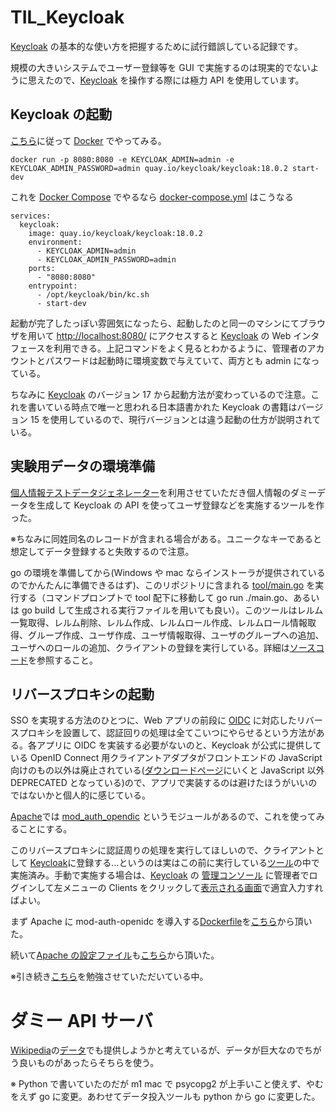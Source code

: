 # TIL_Keycloak

[Keycloak](https://www.keycloak.org/) の基本的な使い方を把握するために試行錯誤している記録です。

規模の大きいシステムでユーザー登録等を GUI で実施するのは現実的でないように思えたので、[Keycloak](https://www.keycloak.org/) を操作する際には極力 API を使用しています。

## Keycloak の起動

[こちら](https://www.keycloak.org/getting-started/getting-started-docker)に従って [Docker](https://www.docker.com/) でやってみる。

```
docker run -p 8080:8080 -e KEYCLOAK_ADMIN=admin -e KEYCLOAK_ADMIN_PASSWORD=admin quay.io/keycloak/keycloak:18.0.2 start-dev
```

これを [Docker Compose](https://docs.docker.com/compose/) でやるなら [docker-compose.yml](https://github.com/zurustar/TIL_Keycloak/blob/main/docker-compose.yml) はこうなる

```
services:
  keycloak:
    image: quay.io/keycloak/keycloak:18.0.2
    environment:
      - KEYCLOAK_ADMIN=admin
      - KEYCLOAK_ADMIN_PASSWORD=admin
    ports:
      - "8080:8080"
    entrypoint:
      - /opt/keycloak/bin/kc.sh
      - start-dev
```

起動が完了したっぽい雰囲気になったら、起動したのと同一のマシンにてブラウザを用いて [http://localhost:8080/](http://localhost:8080/) にアクセスすると [Keycloak](https://www.keycloak.org/) の Web インタフェースを利用できる。上記コマンドをよく見るとわかるように、管理者のアカウントとパスワードは起動時に環境変数で与えていて、両方とも admin になっている。

ちなみに [Keycloak](https://www.keycloak.org/) のバージョン 17 から起動方法が変わっているので注意。これを書いている時点で唯一と思われる日本語書かれた Keycloak の書籍はバージョン 15 を使用しているので、現行バージョンとは違う起動の仕方が説明されている。

## 実験用データの環境準備

[個人情報テストデータジェネレーター](https://testdata.userlocal.jp/)を利用させていただき個人情報のダミーデータを生成して Keycloak の API を使ってユーザ登録などを実施するツールを作った。

※ちなみに同姓同名のレコードが含まれる場合がある。ユニークなキーであると想定してデータ登録すると失敗するので注意。

go の環境を準備してから(Windows や mac ならインストーラが提供されているのでかんたんに準備できるはず)、このリポジトリに含まれる [tool/main.go](https://github.com/zurustar/TIL_Keycloak/blob/main/tool/main.go) を実行する（コマンドプロンプトで tool 配下に移動して go run ./main.go、あるいは go build して生成される実行ファイルを用いても良い）。このツールはレルム一覧取得、レルム削除、レルム作成、レルムロール作成、レルムロール情報取得、グループ作成、ユーザ作成、ユーザ情報取得、ユーザのグループへの追加、ユーザへのロールの追加、クライアントの登録を実行している。詳細は[ソースコード](https://github.com/zurustar/TIL_Keycloak/blob/main/tool/main.go)を参照すること。

## リバースプロキシの起動

SSO を実現する方法のひとつに、Web アプリの前段に [OIDC](https://openid.net/connect/) に対応したリバースプロキシを設置して、認証回りの処理は全てこいつにやらせるという方法がある。各アプリに OIDC を実装する必要がないのと、Keycloak が公式に提供している OpenID Connect 用クライアントアダプタがフロントエンドの JavaScript 向けのもの以外は廃止されている([ダウンロードページ](https://www.keycloak.org/downloads)にいくと JavaScript 以外 DEPRECATED となっている)ので、アプリで実装するのは避けたほうがいいのではないかと個人的に感じている。

[Apache](https://httpd.apache.org/)では [mod_auth_opendic](https://github.com/zmartzone/mod_auth_openidc) というモジュールがあるので、これを使ってみることにする。

このリバースプロキシに認証周りの処理を実行してほしいので、クライアントとして [Keycloak](https://www.keycloak.org/)に登録する…というのは実はこの前に実行している[ツール](https://github.com/zurustar/TIL_Keycloak/blob/main/tool/main.go)の中で実施済み。手動で実施する場合は、[Keycloak](https://www.keycloak.org/) の [管理コンソール](http://localhost:8080/) に管理者でログインして左メニューの Clients をクリックして[表示される画面](http://localhost:8080/admin/master/console/#/realms/jikken/clients)で適宜入力すればよい。

まず Apache に mod-auth-openidc を導入する[Dockerfile](https://github.com/zurustar/TIL_Keycloak/blob/main/reverse_proxy/Dockerfile)を[こちら](https://qiita.com/Esfahan/items/e44c9b866cb037034541)から頂いた。

続いて[Apache の設定ファイル](https://github.com/zurustar/TIL_Keycloak/blob/main/reverse_proxy/conf/openidc.conf)も[こちら](https://qiita.com/Esfahan/items/e44c9b866cb037034541)から頂いた。

※引き続き[こちら](https://qiita.com/Esfahan/items/e44c9b866cb037034541)を勉強させていただいている中。

# ダミー API サーバ

[Wikipedia](https://ja.wikipedia.org/wiki)の[データ](https://dumps.wikimedia.org/jawiki)でも提供しようかと考えているが、データが巨大なのでちがう良いものがあったらそちらを使う。

※ Python で書いていたのだが m1 mac で psycopg2 が上手いこと使えず、やむをえず go に変更。あわせてデータ投入ツールも python から go に変更した。
